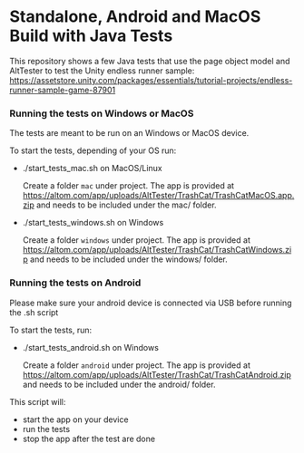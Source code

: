 # Standalone, Android and MacOS Build with Java Tests

This repository shows a few Java tests that use the page object model and AltTester to test the Unity endless runner sample:
https://assetstore.unity.com/packages/essentials/tutorial-projects/endless-runner-sample-game-87901

### Running the tests on Windows or MacOS
The tests are meant to be run on an Windows or MacOS device. 

To start the tests, depending of your OS run:

- ./start_tests_mac.sh on MacOS/Linux

    Create a folder `mac` under project.
    The app is provided at https://altom.com/app/uploads/AltTester/TrashCat/TrashCatMacOS.app.zip and needs to be included under the mac/ folder.

- ./start_tests_windows.sh on Windows

    Create a folder `windows` under project.
    The app is provided at https://altom.com/app/uploads/AltTester/TrashCat/TrashCatWindows.zip and needs to be included under the windows/ folder.

### Running the tests on Android
Please make sure your android device is connected via USB before running the .sh script

To start the tests, run:
- ./start_tests_android.sh on Windows

    Create a folder `android` under project.
    The app is provided at https://altom.com/app/uploads/AltTester/TrashCat/TrashCatAndroid.zip and needs to be included under the android/ folder.

This script will:

- start the app on your device
- run the tests
- stop the app after the test are done
